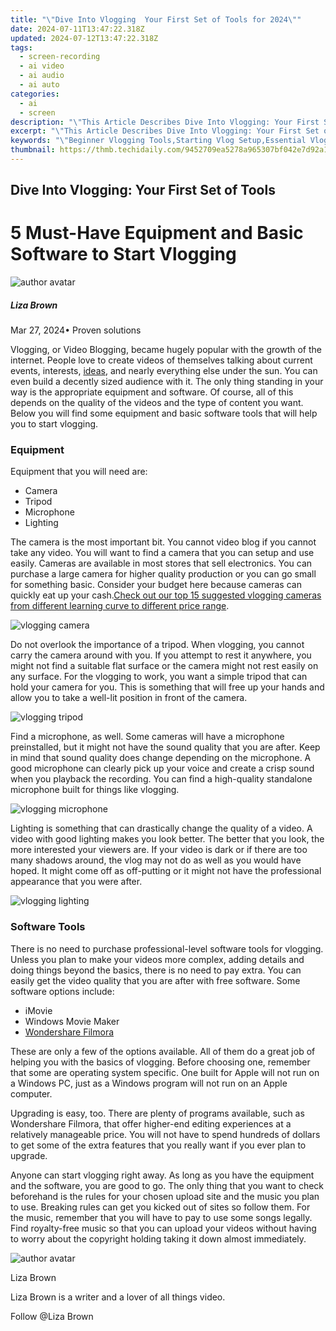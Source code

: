 ```yaml
---
title: "\"Dive Into Vlogging  Your First Set of Tools for 2024\""
date: 2024-07-11T13:47:22.318Z
updated: 2024-07-12T13:47:22.318Z
tags: 
  - screen-recording
  - ai video
  - ai audio
  - ai auto
categories: 
  - ai
  - screen
description: "\"This Article Describes Dive Into Vlogging: Your First Set of Tools for 2024\""
excerpt: "\"This Article Describes Dive Into Vlogging: Your First Set of Tools for 2024\""
keywords: "\"Beginner Vlogging Tools,Starting Vlog Setup,Essential Vlog Gear,Vlogging Starter Guide,Basic Vlogger Equipment,First-Time Vlog Kit,Initial Vlogging Essentials\""
thumbnail: https://thmb.techidaily.com/9452709ea5278a965307bf042e7d92a12b881e1c879f75105867000ed51ea454.jpg
---
```


## Dive Into Vlogging: Your First Set of Tools

# 5 Must-Have Equipment and Basic Software to Start Vlogging

![author avatar](https://lh5.googleusercontent.com/-AIMmjowaFs4/AAAAAAAAAAI/AAAAAAAAABc/Y5UmwDaI7HU/s250-c-k/photo.jpg)

##### Liza Brown

 Mar 27, 2024• Proven solutions

Vlogging, or Video Blogging, became hugely popular with the growth of the internet. People love to create videos of themselves talking about current events, interests, [ideas](https://tools.techidaily.com/wondershare/filmora/download/), and nearly everything else under the sun. You can even build a decently sized audience with it. The only thing standing in your way is the appropriate equipment and software. Of course, all of this depends on the quality of the videos and the type of content you want. Below you will find some equipment and basic software tools that will help you to start vlogging.

### Equipment

Equipment that you will need are:

* Camera
* Tripod
* Microphone
* Lighting

The camera is the most important bit. You cannot video blog if you cannot take any video. You will want to find a camera that you can setup and use easily. Cameras are available in most stores that sell electronics. You can purchase a large camera for higher quality production or you can go small for something basic. Consider your budget here because cameras can quickly eat up your cash.[Check out our top 15 suggested vlogging cameras from different learning curve to different price range](https://tools.techidaily.com/wondershare/filmora/download/).

![vlogging camera](https://images.wondershare.com/filmora/article-images/vlogging-camera.jpg)

Do not overlook the importance of a tripod. When vlogging, you cannot carry the camera around with you. If you attempt to rest it anywhere, you might not find a suitable flat surface or the camera might not rest easily on any surface. For the vlogging to work, you want a simple tripod that can hold your camera for you. This is something that will free up your hands and allow you to take a well-lit position in front of the camera.

![vlogging tripod](https://images.wondershare.com/filmora/article-images/vlogging-tripod.jpg)

Find a microphone, as well. Some cameras will have a microphone preinstalled, but it might not have the sound quality that you are after. Keep in mind that sound quality does change depending on the microphone. A good microphone can clearly pick up your voice and create a crisp sound when you playback the recording. You can find a high-quality standalone microphone built for things like vlogging.

![vlogging microphone](https://images.wondershare.com/filmora/article-images/vlogging-microphone.jpg)

Lighting is something that can drastically change the quality of a video. A video with good lighting makes you look better. The better that you look, the more interested your viewers are. If your video is dark or if there are too many shadows around, the vlog may not do as well as you would have hoped. It might come off as off-putting or it might not have the professional appearance that you were after.

![vlogging lighting](https://images.wondershare.com/filmora/article-images/vlogging-lighting.jpg)

### Software Tools

There is no need to purchase professional-level software tools for vlogging. Unless you plan to make your videos more complex, adding details and doing things beyond the basics, there is no need to pay extra. You can easily get the video quality that you are after with free software. Some software options include:

* iMovie
* Windows Movie Maker
* [Wondershare Filmora](https://tools.techidaily.com/wondershare/filmora/download/)

These are only a few of the options available. All of them do a great job of helping you with the basics of vlogging. Before choosing one, remember that some are operating system specific. One built for Apple will not run on a Windows PC, just as a Windows program will not run on an Apple computer.

Upgrading is easy, too. There are plenty of programs available, such as Wondershare Filmora, that offer higher-end editing experiences at a relatively manageable price. You will not have to spend hundreds of dollars to get some of the extra features that you really want if you ever plan to upgrade.

Anyone can start vlogging right away. As long as you have the equipment and the software, you are good to go. The only thing that you want to check beforehand is the rules for your chosen upload site and the music you plan to use. Breaking rules can get you kicked out of sites so follow them. For the music, remember that you will have to pay to use some songs legally. Find royalty-free music so that you can upload your videos without having to worry about the copyright holding taking it down almost immediately.

![author avatar](https://lh5.googleusercontent.com/-AIMmjowaFs4/AAAAAAAAAAI/AAAAAAAAABc/Y5UmwDaI7HU/s250-c-k/photo.jpg)

Liza Brown

Liza Brown is a writer and a lover of all things video.

Follow @Liza Brown


<ins class="adsbygoogle"
     style="display:block"
     data-ad-format="autorelaxed"
     data-ad-client="ca-pub-7571918770474297"
     data-ad-slot="1223367746"></ins>



<ins class="adsbygoogle"
     style="display:block"
     data-ad-client="ca-pub-7571918770474297"
     data-ad-slot="8358498916"
     data-ad-format="auto"
     data-full-width-responsive="true"></ins>






